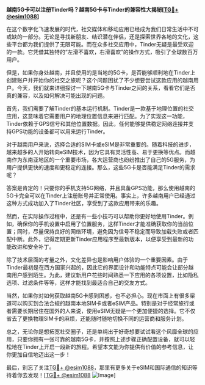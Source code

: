 **越南5G卡可以注册Tinder吗？越南5G卡与Tinder的兼容性大揭秘[[TG💪+ @esim1088](https://t.me/s/esim1088)]**

在这个数字化飞速发展的时代，社交媒体和移动应用已经成为我们日常生活中不可或缺的一部分。无论是寻找新朋友、结识潜在伴侣，还是探索世界各地的文化，这些平台都为我们提供了无限可能。而在众多社交应用中，Tinder无疑是最受欢迎的一款。它凭借其独特的“左滑不喜欢，右滑喜欢”的操作方式，吸引了全球数百万用户。

但是，如果你身处越南，并且使用的是当地的5G卡，是否能够顺利地在Tinder上创建账户并开始你的社交之旅呢？这个问题困扰了不少想要尝试这款应用的越南用户。今天，我们就来详细探讨一下越南5G卡与Tinder之间的关系，看看它们是否真的兼容，以及如何解决可能出现的问题。

首先，我们需要了解Tinder的基本运行机制。Tinder是一款基于地理位置的社交应用，这意味着它需要用户的地理位置信息来进行匹配。为了实现这一功能，Tinder依赖于GPS信号和其他位置数据。因此，任何能够提供稳定网络连接并支持GPS功能的设备都可以用来运行Tinder。

对于越南用户来说，选择合适的SIM卡或eSIM是非常重要的。随着科技的进步，越来越多的人开始转向eSIM技术，因为它具有灵活性高、易于更换等优点。而越南作为东南亚地区的一个重要市场，各大运营商也纷纷推出了自己的5G服务，为用户提供更快的速度和更稳定的连接。那么，这些5G卡是否能满足Tinder的需求呢？

答案是肯定的！只要你的手机支持5G网络，并且具备GPS功能，那么使用越南的5G卡完全可以在Tinder上注册账号并正常使用。事实上，许多越南用户已经通过这种方式成功加入了Tinder社区，享受到了这款应用带来的乐趣。

然而，在实际操作过程中，还是有一些小技巧可以帮助你更好地使用Tinder。例如，确保你的手机设置中启用了位置服务，这样Tinder才能准确获取你的当前位置；同时，尽量保持良好的网络环境，避免因为信号不稳定而导致加载失败或者匹配中断。此外，记得定期更新Tinder应用程序至最新版本，以便享受到最新的功能改进和安全补丁。

除了技术层面的考量之外，文化差异也是影响用户体验的一个重要因素。由于Tinder最初是在西方国家兴起的，因此它的界面设计和功能特点可能会让部分越南用户感到陌生。为此，建议新用户花些时间熟悉一下应用的各项设置，比如隐私选项、过滤条件等等，这样才能找到最适合自己的交友方式。

当然，如果你对如何获取越南5G卡感到困惑，也不必担心。现在市面上有很多渠道可以购买到合法合规的越南本地SIM卡或者eSIM产品。特别是对于经常旅行或者需要长期居住在国外的人来说，使用eSIM无疑是一个更加便捷的选择。它不仅省去了更换物理SIM卡的麻烦，还能随时随地切换不同的运营商和服务计划。

总之，无论你是想拓宽社交圈子，还是单纯出于好奇想要试试看这个风靡全球的应用，只要你拥有一张可靠的越南5G卡，并按照上述步骤正确配置设备，就可以轻松地在Tinder上开启一段新的旅程。希望本文能为你提供有价值的参考信息，让你更加自信地迈出这一步！

最后，别忘了关注[TG💪+ @esim1088](https://t.me/s/esim1088)，那里有更多关于eSIM和国际通信的知识等待着你去发现！[[TG💪+ @esim1088](https://t.me/s/esim1088) ![Image](https://i.postimg.cc/4NQfJmqS/Snipaste-2025-05-13-00-14-12.png)]